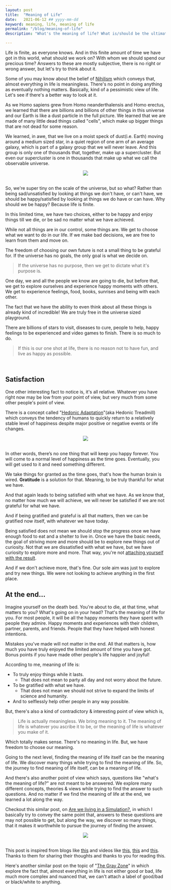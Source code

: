 ```yaml
---
layout: post
title:  "Meaning of Life"
date:   2021-06-12 ## yyyy-mm-dd
keyword: meaning, life, meaning of life  
permalink: "/blog/meaning-of-life"
description: "What's the meaning of life? What is/should be the ultimate goal?"

---
```


Life is finite, as everyone knows.
And in this finite amount of time we have got in this world, what should we work on? With whom we should spend our precious time? Answers to these are mostly subjective, there is no right or wrong answer, but let's try to think about it.

Some of you may know about the belief of <a href="https://iep.utm.edu/nihilism/" target="_blank">Nihilism</a> which conveys that, almost everything in life is meaningless.
There's no point in doing anything as eventually nothing matters. Basically, kind of a pessimistic view of life. Let's see if there's a better way to look at it.

As we Homo sapiens grew from Homo neanderthalensis and Homo erectus, we learned that there are billions and billions of other things in this universe and our Earth is like a dust particle in the full picture. We learned that we are made of many little dead things called "cells", which make up bigger things that are not dead for some reason.

We learned, in awe, that we live on a moist speck of dust(i.e. Earth) moving around a medium sized star, in a quiet region of one arm of an average galaxy, which is part of a galaxy group that we will never leave.
And this group is only one of thousands that, together, make up a supercluster. But even our supercluster is one in thousands that make up what we call the observable universe.

<center><img src="../assets/space_human.jpg"/>
</center> 
<br/>

So, we're super tiny on the scale of the universe, but so what? Rather than being sad/unsatisfied by looking at things we don't have, or can't have, we should be happy/satisfied by looking at things we do have or can have. Why should we be happy? Because life is finite.

In this limited time, we have two choices, either to be happy and enjoy things till we die, or be sad no matter what we have achieved.

While not all things are in our control, some things are. We get to choose what we want to do in our life. If we make bad decisions, we are free to learn from them and move on. 

The freedom of choosing our own future is not a small thing to be grateful for. If the universe has no goals, the only goal is what we decide on.

> If the universe has no purpose, then we get to dictate what it's purpose is.

One day, we and all the people we know are going to die, but before that, we get to explore ourselves and experience happy moments with others. We get to experience feelings, food, books, sunrises and being with each other.

The fact that we have the ability to even think about all these things is already kind of incredible! We are truly free in the universe sized playground.

There are billions of stars to visit, diseases to cure, people to help, happy feelings to be experienced and video games to finish. There is so much to do.

> If this is our one shot at life, there is no reason not to have fun, and live as happy as possible.

<br/>

## Satisfaction

One other interesting fact to notice is, it's all relative. Whatever you have right now may be low from your point of view, but very much from some other people's point of view.

There is a concept called "[Hedonic Adaptation](https://en.wikipedia.org/wiki/Hedonic_treadmill)"(aka Hedonic Treadmill) which conveys the tendency of humans to quickly return to a relatively stable level of happiness despite major positive or negative events or life changes.

<center><img src="../assets/hedonic_adaptation.png"/></center> 
<br/>

In other words, there’s no one thing that will keep you happy forever. You will come to a normal level of happiness as the time goes. Eventually, you will get used to it and need something different.

We take things for granted as the time goes, that's how the human brain is wired. <b>Gratitude</b> is a solution for that. Meaning, to be truly thankful for what we have.

And that again leads to being satisfied with what we have. As we know that, no matter how much we will achieve, we will never be satisfied if we are not grateful for what we have.

And if being gratified and grateful is all that matters, then we can be gratified now itself, with whatever we have today.   

Being satisfied does not mean we should stop the progress once we have enough food to eat and a shelter to live in. Once we have the basic needs, the goal of striving more and more should be to explore new things out of curiosity. Not that we are dissatisfied with what we have, but we have curiosity to explore more and more. That way, you're not <a href="https://prashantkikani.com/blog/happy-life" target="_blank">attaching yourself with the result</a>.

And if we don't achieve more, that's fine. Our sole aim was just to explore and try new things. We were not looking to achieve anything in the first place.

## At the end...

Imagine yourself on the death bed. You're about to die, at that time, what matters to you? What's going on in your head? That's the meaning of life for you.
For most people, it will be all the happy moments they have spent with people they admire. Happy moments and experiences with their children, partner, parents, and friends. People that they have helped with honest intentions.

Mistakes you've made will not matter in the end. All that matters is, how much you have truly enjoyed the limited amount of time you have got. Bonus points if you have made other people's life happier and joyful!

According to me, meaning of life is:
- To truly enjoy things while it lasts.
  - That does not mean to party all day and not worry about the future.
- To be gratified with what we have.
  - That does not mean we should not strive to expand the limits of science and humanity.
- And to selflessly help other people in any way possible.

But, there's also a kind of contradictory & interesting point of view which is,

> Life is actually meaningless. We bring meaning to it. The meaning of life is whatever you ascribe it to be, or the meaning of life is whatever you make of it.

Which totally makes sense. There's no meaning in life. But, we have freedom to choose our meaning.

Going to the next level, finding the meaning of life itself can be the meaning of life. We discover many things while trying to find the meaning of life. So, the journey to find meaning of life itself, can be a meaning of life.

And there's also another point of view which says, questions like "what's the meaning of life?" are not meant to be answered. We explore many different concepts, theories & views while trying to find the answer to such questions. And no matter if we find the meaning of life at the end, we learned a lot along the way.

Checkout this similar post, on [Are we living in a Simulation?](https://prashantkikani.com/blog/simulation), in which I basically try to convey the same point that, answers to these questions are may not possible to get, but along the way, we discover so many things, that it makes it worthwhile to pursue the journey of finding the answer.     

<center><img src="../assets/lake_human.jpg"/>
</center> 
<br/>

This post is inspired from blogs like [this](http://www.paulgraham.com/vb.html) and videos like [this](https://youtu.be/JXeJANDKwDc), [this](https://youtu.be/WPPPFqsECz0) and [this](https://youtu.be/MBRqu0YOH14). Thanks to them for sharing their thoughts and thanks to you for reading this.

Here's another similar post on the topic of "[The Gray Zone](https://prashantkikani.com/blog/gray-zone)" in which explore the fact that, almost everything in life is not either good or bad, life much more complex and nuanced that, we can't attach a label of good/bad or black/white to anything.
 